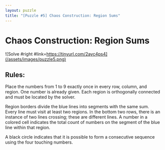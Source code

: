 ```yaml
---
layout: puzzle
title: "[Puzzle #5] Chaos Construction: Region Sums"
---
```


# Chaos Construction: Region Sums

![Solve #right #link=https://tinyurl.com/2ayc4ps4](/assets/images/puzzle5.png)

## Rules:

Place the numbers from 1 to 9 exactly once in every row, column, and region. One number is already given. Each region is orthogonally connected and must be located by the solver.

Region borders divide the blue lines into segments with the same sum. Every line must visit at least two regions. In the bottom two rows, there is an instance of two lines crossing; these are different lines. A number in a colored cell indicates the total count of numbers on the segment of the blue line within that region.

A black circle indicates that it is possible to form a consecutive sequence using the four touching numbers. 
